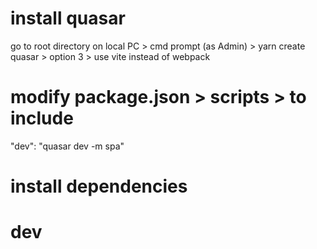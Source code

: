 # install quasar
go to root directory on local PC > cmd prompt (as Admin)  > yarn create quasar > option 3 > use vite instead of webpack

# modify package.json > scripts > to include
 "dev": "quasar dev -m spa"

# install dependencies
# dev
